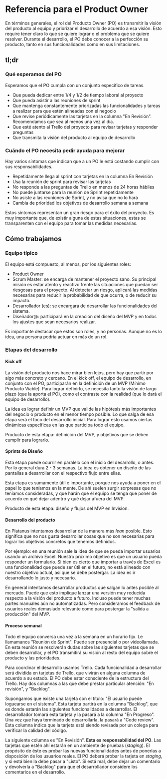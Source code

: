 # Referencia para el Product Owner

En términos generales, el rol del Producto Owner (PO) es transmitir la visión del producto al equipo y priorizar el desarrollo de acuerdo a esa visión. Esto require tener claro lo que se quiere lograr o el problema que se quiere resolver. Durante el desarrollo, el PO debe conocer a la perfección su producto, tanto en sus funcionalidades como en sus limitaciones.

## tl;dr

### Qué esperamos del PO

Esperamos que el PO cumpla con un conjunto específico de tareas.

- Que pueda dedicar entre 1/4 y 1/2 de tiempo laboral al proyecto
- Que pueda asistir a las reuniones de sprint
- Que mantenga constantemente priorizadas las funcionalidades y tareas a realizar para que estén alineadas con el negocio
- Que revise periódicamente las tarjetas en la columna "En Revisión". Recomendamos que sea al menos una vez al día.
- Que esté atento al Trello del proyecto para revisar tarjetas y responder preguntas
- Que transmita la visión del producto al equipo de desarrollo

### Cuándo el PO necesita pedir ayuda para mejorar

Hay varios síntomas que indican que a un PO le está costando cumplir con sus responsabilidades.

- Repetidamente llega al sprint con tarjetas en la columna En Revisión
- Usa la reunión de sprint para revisar las tarjetas
- No responde a las preguntas de Trello en menos de 24 horas hábiles
- No puede juntarse para la reunión de Sprint repetidamente
- No asiste a las reuniones de Sprint, y no avisa que no lo hará
- Cambia de prioridad los objetivos de desarrollo semana a semana

Estos síntomas representan un gran riesgo para el éxito del proyecto. Es muy importante que, de existir alguna de estas situaciones, estas se transparenten con el equipo para tomar las medidas necesarias.


## Cómo trabajamos

### Equipo típico

El equipo está compuesto, al menos, por los siguientes roles:

- Product Owner
- Scrum Master: se encarga de mantener el proyecto sano. Su principal misión es estar atento y reactivo frente las situaciones que puedan ser riesgosas para el proyecto. Al detectar un riesgo, aplicará las medidas necesarias para reducir la probabilidad de que ocurra, o de reducir su impacto.
- Desarrollador (es): se encargará de desarrollar las funcionalidades del sistema.
- Diseñador@: participará en la creación del diseño del MVP y en todos los ajustes que sean necesarios realizar.

Es importante destacar que estos son roles, y no personas. Aunque no es lo idea, una persona podría actuar en más de un rol.

### Etapas del desarrollo

#### Kick off

La visión del producto nos hace mirar bien lejos, pero hay que partir por algo más concreto y cercano. En el kick off, el equipo de desarrollo, en conjunto con el PO, participarán en la definición de un MVP (Mínimo Producto Viable). Para lograr definirlo, se necesita tanto la visión de largo plazo (que la aporta el PO), como el contraste con la realidad (que lo dará el equipo de desarrollo).

La idea es lograr definir un MVP que valide las hipótesis más importantes del negocio o producto en el menor tiempo posible. Lo que salga de esa etapa será el foco del desarrollo inicial. Para lograr esto usamos ciertas dinámicas específicas en las que participa todo el equipo.

Producto de esta etapa: definición del MVP, y objetivos que se deben cumplir para lograrlo.

#### Sprints de Diseño

Esta etapa puede ocurrir en paralelo con el inicio del desarrollo, o antes. Por lo general dura 2 - 3 semanas. La idea es obtener un diseño de las pantallas a desarrollar con el respectivo flujo entre ellas.

Esta etapa es sumamente útil e importante, porque nos ayuda a poner en el papel lo que teníamos en la mente. De ahí suelen surgir sorpresas que no teníamos consideradas, y que harán que el equipo se tenga que poner de acuerdo en qué dejar adentro y qué dejar afuera del MVP.

Producto de esta etapa: diseño y flujos del MVP en Invision.

#### Desarrollo del producto

En Platanus intentamos desarrollar de la manera más _lean_ posible. Esto significa que no nos gusta desarrollar cosas que no son necesarias para lograr los objetivos concretos que tenemos definidos.

Por ejemplo: en una reunión sale la idea de que se pueda importar usuarios usando un archivo Excel. Nuestro próximo objetivo es que un usuario pueda responder un formulario. Si bien es cierto que importar a través de Excel es una funcionalidad que puede ser útil en el futuro, no está alineado con nuestro objetivo actual, así que se debe postergar. La idea es ir desarrollando lo justo y necesario.

En general intentamos desarrollar productos que salgan lo antes posible al mercado. Puede que esto implique lanzar una versión muy reducida respecto a la visión del producto a futuro. Incluso puede tener muchas partes manuales aún no automatizadas. Pero consideramos el feedback de usuarios reales demasiado relevante como para postergar la "salida a producción" del MVP.

#### Proceso semanal

Todo el equipo conversa una vez a la semana en un horario fijo. Le llamamanos "Reunión de Sprint". Puede ser presencial o por videollamada. En esta reunión se resolverán dudas sobre las siguientes tarjetas que se deben desarrollar, y el PO transmitirá su visión al resto del equipo sobre el producto y las prioridades.

Para coordinar el desarrollo usamos Trello. Cada funcionalidad a desarrollar será dividida en tarjetas de Trello, que vivirán en alguna columna de acuerdo a su estado. El PO debe estar consciente de la estructura del Trello. Hay dos columnas a las que debe prestar particular atención: "En revisión", y "Backlog".

Supongamos que existe una tarjeta con el título: "El usuario puede loguearse en el sistema". Esta tarjeta partirá en la columna "Backlog", que es donde estarán las siguientes funcionalidades a desarrollar. El desarrollador tomará esta tarjeta y la pasará a la columna "En Progreso". Una vez que haya terminado de desarrollarla, la pasará a "Code review". Esta columna indica que la tarjeta está siendo revisada por un colega para verificar la calidad del código.

La siguiente columna es "En Revisión". __Esta es responsabilidad del PO__. Las tarjetas que estén ahí estarán en un ambiente de pruebas (_staging_). El propósito de éste es probar las nuevas funcionalidades antes de ponerlas a disposición de los usuarios reales. El PO deberá probar la tarjeta en _staging_, y si está bien la debe pasar a "Listo". Si está mal, debe dejar un comentario y devolverla a "Backlog" para que el desarrollador considere los comentarios en el desarrollo.
